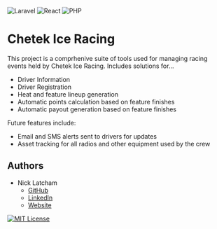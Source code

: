 ![Laravel](https://img.shields.io/badge/laravel-%23FF2D20.svg?style=for-the-badge&logo=laravel&logoColor=white) 
![React](https://img.shields.io/badge/react-%2320232a.svg?style=for-the-badge&logo=react&logoColor=%2361DAFB)
![PHP](https://img.shields.io/badge/php-%23777BB4.svg?style=for-the-badge&logo=php&logoColor=white)
# Chetek Ice Racing

This project is a comprhenive suite of tools used for managing racing events held by Chetek Ice Racing. Includes solutions for...
- Driver Information
- Driver Registration
- Heat and feature lineup generation
- Automatic points calculation based on feature finishes
- Automatic payout generation based on feature finishes

Future features include:
- Email and SMS alerts sent to drivers for updates
- Asset tracking for all radios and other equipment used by the crew



## Authors

- Nick Latcham 
    - [GitHub](https://www.github.com/nicklatch)
    - [LinkedIn](https://www.linkedin.com/in/nicklatcham/)
    - [Website](https://www.nicklatcham.com)

[![MIT License](https://img.shields.io/badge/License-MIT-green.svg)](https://choosealicense.com/licenses/mit/)
